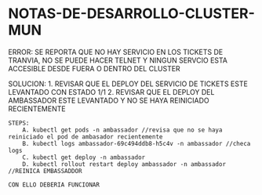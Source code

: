 # NOTAS-DE-DESARROLLO-CLUSTER-MUN

ERROR:
    SE REPORTA QUE NO HAY SERVICIO EN LOS TICKETS DE TRANVIA, NO SE PUEDE HACER TELNET Y NINGUN SERVCIO ESTA ACCESIBLE DESDE FUERA O DENTRO DEL CLUSTER

SOLUCION:
    1. REVISAR QUE EL DEPLOY DEL SERVICIO DE TICKETS ESTE LEVANTADO CON ESTADO 1/1
    2. REVISAR QUE EL DEPLOY DEL AMBASSADOR ESTE LEVANTADO Y NO SE HAYA REINICIADO RECIENTEMENTE

    STEPS:
        A. kubectl get pods -n ambassador //revisa que no se haya reiniciado el pod de ambasador recientemente
        B. kubectl logs ambassador-69c494ddb8-h5c4v -n ambassador //checa logs
        C. kubectl get deploy -n ambassador
        D. kubectl rollout restart deploy ambassador -n ambassador //REINICA EMBASSADDOR

    CON ELLO DEBERIA FUNCIONAR
       





